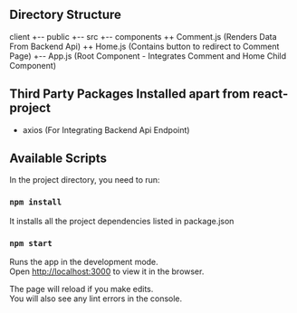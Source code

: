 ## Directory Structure
client
+-- public
+-- src
    +-- components
        ++ Comment.js (Renders Data From Backend Api)
        ++ Home.js    (Contains button to redirect to Comment Page)
    +-- App.js        (Root Component - Integrates Comment and Home 
                        Child Component)

## Third Party Packages Installed apart from react-project
   * axios (For Integrating Backend Api Endpoint)

## Available Scripts

In the project directory, you need to run:

### `npm install`

It installs all the project dependencies listed in package.json

### `npm start`

Runs the app in the development mode.\
Open [http://localhost:3000](http://localhost:3000) to view it in the browser.

The page will reload if you make edits.\
You will also see any lint errors in the console.

